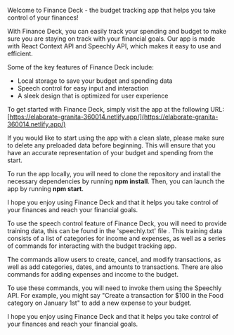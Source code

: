 Welcome to Finance Deck - the budget tracking app that helps you take control of your finances!

With Finance Deck, you can easily track your spending and budget to make sure you are staying on track with your financial goals. Our app is made with React Context API and Speechly API, which makes it easy to use and efficient.

Some of the key features of Finance Deck include:

- Local storage to save your budget and spending data
- Speech control for easy input and interaction
- A sleek design that is optimized for user experience

To get started with Finance Deck, simply visit the app at the following URL: [https://elaborate-granita-360014.netlify.app/](https://elaborate-granita-360014.netlify.app/)

If you would like to start using the app with a clean slate, please make sure to delete any preloaded data before beginning. This will ensure that you have an accurate representation of your budget and spending from the start.

To run the app locally, you will need to clone the repository and install the necessary dependencies by running **npm install**. Then, you can launch the app by running **npm start**.

I hope you enjoy using Finance Deck and that it helps you take control of your finances and reach your financial goals.

To use the speech control feature of Finance Deck, you will need to provide training data, this can be found in the 'speechly.txt' file . This training data consists of a list of categories for income and expenses, as well as a series of commands for interacting with the budget tracking app.

The commands allow users to create, cancel, and modify transactions, as well as add categories, dates, and amounts to transactions. There are also commands for adding expenses and income to the budget.

To use these commands, you will need to invoke them using the Speechly API. For example, you might say "Create a transaction for $100 in the Food category on January 1st" to add a new expense to your budget.

I hope you enjoy using Finance Deck and that it helps you take control of your finances and reach your financial goals. 
